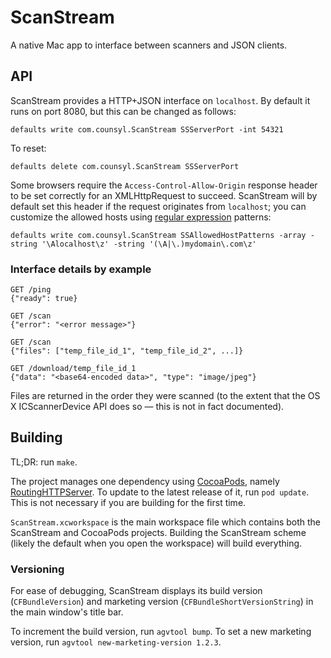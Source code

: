 # ScanStream
A native Mac app to interface between scanners and JSON clients.

## API

ScanStream provides a HTTP+JSON interface on `localhost`. By default it runs on port 8080, but this can be changed as follows:

    defaults write com.counsyl.ScanStream SSServerPort -int 54321

To reset:

    defaults delete com.counsyl.ScanStream SSServerPort

Some browsers require the `Access-Control-Allow-Origin` response header to be set correctly for an XMLHttpRequest to succeed. ScanStream will by default set this header if the request originates from `localhost`; you can customize the allowed hosts using [regular expression](http://developer.apple.com/library/ios/documentation/Cocoa/Reference/Foundation/Classes/NSString_Class/Reference/NSString.html#//apple_ref/c/econst/NSRegularExpressionSearch) patterns:

    defaults write com.counsyl.ScanStream SSAllowedHostPatterns -array -string '\Alocalhost\z' -string '(\A|\.)mydomain\.com\z'

### Interface details by example

    GET /ping
    {"ready": true}

    GET /scan
    {"error": "<error message>"}

    GET /scan
    {"files": ["temp_file_id_1", "temp_file_id_2", ...]}

    GET /download/temp_file_id_1
    {"data": "<base64-encoded data>", "type": "image/jpeg"}

Files are returned in the order they were scanned (to the extent that the OS X
ICScannerDevice API does so — this is not in fact documented).

## Building

TL;DR: run `make`.

The project manages one dependency using [CocoaPods](http://cocoapods.org/), namely [RoutingHTTPServer](http://cocoadocs.org/docsets/RoutingHTTPServer/). To update to the latest release of it, run `pod update`. This is not necessary if you are building for the first time.

`ScanStream.xcworkspace` is the main workspace file which contains both the ScanStream and CocoaPods projects. Building the ScanStream scheme (likely the default when you open the workspace) will build everything.

### Versioning

For ease of debugging, ScanStream displays its build version
(`CFBundleVersion`) and marketing version (`CFBundleShortVersionString`) in the
main window's title bar.

To increment the build version, run `agvtool bump`. To set a new marketing
version, run `agvtool new-marketing-version 1.2.3`.
